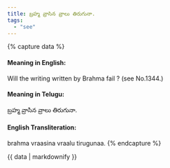 ```yaml
---
title: బ్రహ్మ వ్రాసిన వ్రాలు తిరుగునా.
tags:
  - "see"
---
```


{% capture data %}
#### Meaning in English:
Will the writing written by Brahma fail ?
(see No.1344.)

#### Meaning in Telugu:
బ్రహ్మ వ్రాసిన వ్రాలు తిరుగునా.

#### English Transliteration:
brahma vraasina vraalu tirugunaa.
{% endcapture %}

{{ data | markdownify }}

